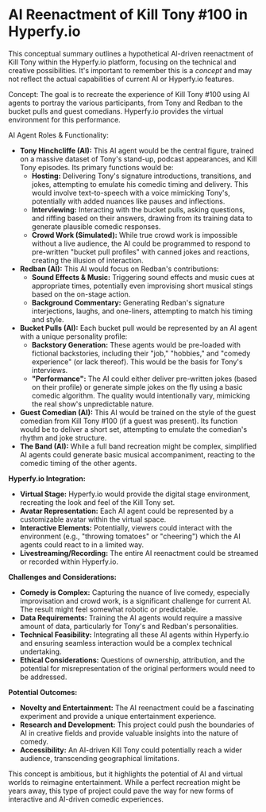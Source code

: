 # AI Reenactment of Kill Tony #100 in Hyperfy.io

This conceptual summary outlines a hypothetical AI-driven reenactment of Kill Tony within the Hyperfy.io platform, focusing on the technical and creative possibilities.  It's important to remember this is a *concept* and may not reflect the actual capabilities of current AI or Hyperfy.io features.

Concept: The goal is to recreate the experience of Kill Tony #100 using AI agents to portray the various participants, from Tony and Redban to the bucket pulls and guest comedians.  Hyperfy.io provides the virtual environment for this performance.

AI Agent Roles & Functionality:

* **Tony Hinchcliffe (AI):** This AI agent would be the central figure, trained on a massive dataset of Tony's stand-up, podcast appearances, and Kill Tony episodes.  Its primary functions would be:
    * **Hosting:**  Delivering Tony's signature introductions, transitions, and jokes, attempting to emulate his comedic timing and delivery.  This would involve text-to-speech with a voice mimicking Tony's, potentially with added nuances like pauses and inflections.
    * **Interviewing:**  Interacting with the bucket pulls, asking questions, and riffing based on their answers, drawing from its training data to generate plausible comedic responses.
    * **Crowd Work (Simulated):**  While true crowd work is impossible without a live audience, the AI could be programmed to respond to pre-written "bucket pull profiles" with canned jokes and reactions, creating the illusion of interaction.
* **Redban (AI):** This AI would focus on Redban's contributions:
    * **Sound Effects & Music:**  Triggering sound effects and music cues at appropriate times, potentially even improvising short musical stings based on the on-stage action.
    * **Background Commentary:**  Generating Redban's signature interjections, laughs, and one-liners, attempting to match his timing and style.
* **Bucket Pulls (AI):** Each bucket pull would be represented by an AI agent with a unique personality profile:
    * **Backstory Generation:**  These agents would be pre-loaded with fictional backstories, including their "job," "hobbies," and "comedy experience" (or lack thereof).  This would be the basis for Tony's interviews.
    * **"Performance":**  The AI could either deliver pre-written jokes (based on their profile) or generate simple jokes on the fly using a basic comedic algorithm.  The quality would intentionally vary, mimicking the real show's unpredictable nature.
* **Guest Comedian (AI):** This AI would be trained on the style of the guest comedian from Kill Tony #100 (if a guest was present).  Its function would be to deliver a short set, attempting to emulate the comedian's rhythm and joke structure.
* **The Band (AI):**  While a full band recreation might be complex, simplified AI agents could generate basic musical accompaniment, reacting to the comedic timing of the other agents.

**Hyperfy.io Integration:**

* **Virtual Stage:** Hyperfy.io would provide the digital stage environment, recreating the look and feel of the Kill Tony set.
* **Avatar Representation:**  Each AI agent could be represented by a customizable avatar within the virtual space.
* **Interactive Elements:**  Potentially, viewers could interact with the environment (e.g., "throwing tomatoes" or "cheering") which the AI agents could react to in a limited way.
* **Livestreaming/Recording:** The entire AI reenactment could be streamed or recorded within Hyperfy.io.

**Challenges and Considerations:**

* **Comedy is Complex:**  Capturing the nuance of live comedy, especially improvisation and crowd work, is a significant challenge for current AI.  The result might feel somewhat robotic or predictable.
* **Data Requirements:**  Training the AI agents would require a massive amount of data, particularly for Tony's and Redban's personalities.
* **Technical Feasibility:**  Integrating all these AI agents within Hyperfy.io and ensuring seamless interaction would be a complex technical undertaking.
* **Ethical Considerations:**  Questions of ownership, attribution, and the potential for misrepresentation of the original performers would need to be addressed.

**Potential Outcomes:**

* **Novelty and Entertainment:**  The AI reenactment could be a fascinating experiment and provide a unique entertainment experience.
* **Research and Development:**  This project could push the boundaries of AI in creative fields and provide valuable insights into the nature of comedy.
* **Accessibility:**  An AI-driven Kill Tony could potentially reach a wider audience, transcending geographical limitations.

This concept is ambitious, but it highlights the potential of AI and virtual worlds to reimagine entertainment.  While a perfect recreation might be years away, this type of project could pave the way for new forms of interactive and AI-driven comedic experiences.

